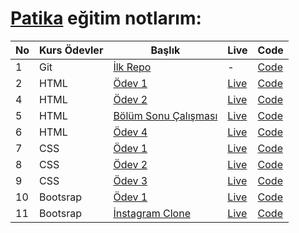 # [Patika](https://app.patika.dev/paths) eğitim notlarım:

| No  | Kurs Ödevler | Başlık                                                                  | Live                                                         | Code                                                                    |
| --- | ------------ | ----------------------------------------------------------------------- | ------------------------------------------------------------ | ----------------------------------------------------------------------- |
| 1   | Git          | [İlk Repo](https://app.patika.dev/courses/git/odev1)                    | -                                                            | [Code](https://github.com/ulascan54/patika-edu/tree/main/homework-1)    |
| 2   | HTML         | [Ödev 1](https://app.patika.dev/courses/html/odev1)                     | [Live](https://ulascan54.github.io/patika-edu/html/hw-1/)    | [Code](https://github.com/ulascan54/patika-edu/tree/main/html/hw-1)     |
| 4   | HTML         | [Ödev 2](https://app.patika.dev/courses/html/odev2)                     | [Live](https://ulascan54.github.io/patika-edu/html/hw-2/)    | [Code](https://github.com/ulascan54/patika-edu/tree/main/html/hw-2)     |
| 5   | HTML         | [Bölüm Sonu Çalışması](https://app.patika.dev/courses/html/bolum-sonu2) | [Live](https://ulascan54.github.io/patika-edu/html/hw-3/)    | [Code](https://github.com/ulascan54/patika-edu/tree/main/html/hw-3)     |
| 6   | HTML         | [Ödev 4](https://app.patika.dev/courses/html/odev3)                     | [Live](https://ulascan54.github.io/patika-edu/html/hw-4/)    | [Code](https://github.com/ulascan54/patika-edu/tree/main/html/hw-4)     |
| 7   | CSS          | [Ödev 1](https://app.patika.dev/courses/css/odev1)                      | [Live](https://ulascan54.github.io/patika-edu/css/1-hw/)     | [Code](https://github.com/ulascan54/patika-edu/tree/main/css/1-hw)      |
| 8   | CSS          | [Ödev 2](https://app.patika.dev/courses/css/odev2)                      | [Live](https://ulascan54.github.io/patika-edu/css/2-hw/)     | [Code](https://github.com/ulascan54/patika-edu/tree/main/css/2-hw)      |
| 9   | CSS          | [Ödev 3](https://app.patika.dev/courses/css/odev3)                      | [Live](https://ulascan54.github.io/patika-edu/css/3-hw/)     | [Code](https://github.com/ulascan54/patika-edu/tree/main/css/3-hw)      |
| 10  | Bootsrap     | [Ödev 1](https://app.patika.dev/courses/bootstrap/odev1)                | [Live](https://ulascan54.github.io/patika-edu/bootsrap/hw-1) | [Code](https://github.com/ulascan54/patika-edu/tree/main/bootsrap/hw-1) |
| 11  | Bootsrap     | [İnstagram Clone](https://app.patika.dev/courses/bootstrap/odev2)       | [Live](https://ulascan54.github.io/patika-edu/bootsrap/hw-2) | [Code](https://github.com/ulascan54/patika-edu/tree/main/bootsrap/hw-2) |
